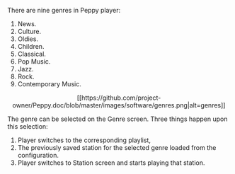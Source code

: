 There are nine genres in Peppy player:

1. News. 
2. Culture.
3. Oldies.
4. Children.
5. Classical.
6. Pop Music.
7. Jazz.
8. Rock.
9. Contemporary Music.

<p align="center">
[[https://github.com/project-owner/Peppy.doc/blob/master/images/software/genres.png|alt=genres]]
</p>

The genre can be selected on the Genre screen. Three things happen upon this selection: 

1. Player switches to the corresponding playlist, 
2. The previously saved station for the selected genre loaded from the configuration.
3. Player switches to Station screen and starts playing that station.